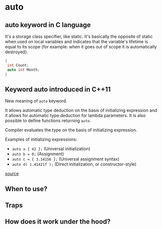 # auto 

## auto keyword in C language 

It's a storage class specifier, like static. It's basically the opposite of static when used on local variables and indicates that the variable's lifetime is equal to its scope (for example: when it goes out of scope it is automatically destroyed).

```C
{
 int Count;
 auto int Month;
}
```

## Keyword auto introduced in C++11 
 New meaning of  `auto` keyword. 
 
 It allows automatic type deduction on the basis of initializing expression and it allows for automatic type deduction for lambda parameters. It is also possible to define functions returning `auto`. 
 
Compiler evaluates the type on the basis of initializing expression. 
 
Examples of initializing expressions: 
 * `auto a { 42 };` (Universal initialization)  
 * `auto b = 0;` (Assignment)
 * `auto c = { 3.14156 };` (Universal assignment syntax)
 * `auto d( 1.41421f );` (Direct initialization, or constructor-style)
 
[source](https://docs.microsoft.com/en-us/cpp/cpp/auto-cpp?view=msvc-170)

## When to use? 

## Traps 

## How does it work under the hood? 
